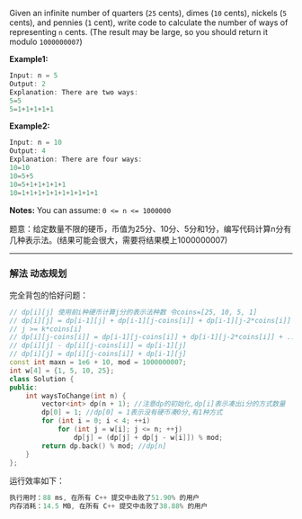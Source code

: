 Given an infinite number of quarters (`25` cents), dimes (`10` cents), nickels (`5` cents), and pennies (`1` cent), write code to calculate the number of ways of representing `n` cents. (The result may be large, so you should return it modulo `1000000007`)

**Example1:**

```swift
Input: n = 5
Output: 2
Explanation: There are two ways:
5=5
5=1+1+1+1+1
```
**Example2:**
```swift
Input: n = 10
Output: 4
Explanation: There are four ways:
10=10
10=5+5
10=5+1+1+1+1+1
10=1+1+1+1+1+1+1+1+1+1
```

**Notes:** You can assume: `0 <= n <= 1000000`

题意：给定数量不限的硬币，币值为25分、10分、5分和1分，编写代码计算n分有几种表示法。(结果可能会很大，需要将结果模上1000000007)

---
### 解法 动态规划
完全背包的恰好问题：
```cpp 
// dp[i][j] 使用前i种硬币计算j分的表示法种数 令coins=[25, 10, 5, 1]
// dp[i][j] = dp[i-1][j] + dp[i-1][j-coins[i]] + dp[i-1][j-2*coins[i]] + ... dp[i-1][j-k*coins[i]]
// j >= k*coins[i]
// dp[i][j-coins[i]] = dp[i-1][j-coins[i]] + dp[i-1][j-2*coins[i]] + ... dp[i-1][j-k*coins[i]]
// dp[i][j] - dp[i][j-coins[i]] = dp[i-1][j]
// dp[i][j] = dp[i][j-coins[i]] + dp[i-1][j]
const int maxn = 1e6 + 10, mod = 1000000007;
int w[4] = {1, 5, 10, 25};
class Solution {
public:
    int waysToChange(int n) {
        vector<int> dp(n + 1); //注意dp的初始化,dp[i]表示凑出i分的方式数量
        dp[0] = 1; //dp[0] = 1表示没有硬币凑0分,有1种方式
        for (int i = 0; i < 4; ++i)
            for (int j = w[i]; j <= n; ++j)
                dp[j] = (dp[j] + dp[j - w[i]]) % mod;
        return dp.back() % mod; //dp[n]
    }
};
```
运行效率如下：
```cpp
执行用时：88 ms, 在所有 C++ 提交中击败了51.90% 的用户
内存消耗：14.5 MB, 在所有 C++ 提交中击败了38.88% 的用户
```
